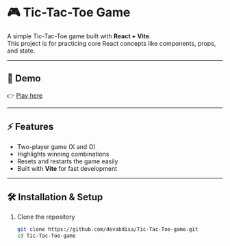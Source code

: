 # 🎮 Tic-Tac-Toe Game

A simple Tic-Tac-Toe game built with **React + Vite**.  
This project is for practicing core React concepts like components, props, and state.

---

## 🚀 Demo
👉 [Play here](https://devabdisa.github.io/Tic-Tac-Toe-game/)

---

## ⚡ Features
- Two-player game (X and O)
- Highlights winning combinations
- Resets and restarts the game easily
- Built with **Vite** for fast development

---

## 🛠️ Installation & Setup

1. Clone the repository
   ```bash
   git clone https://github.com/devabdisa/Tic-Tac-Toe-game.git
   cd Tic-Tac-Toe-game
